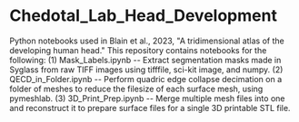# Chedotal_Lab_Head_Development
Python notebooks used in Blain et al., 2023, "A tridimensional atlas of the developing human head." 
This repository contains notebooks for the following: 
(1) Mask_Labels.ipynb -- Extract segmentation masks made in Syglass from raw TIFF images using tifffile, sci-kit image, and numpy. 
(2) QECD_in_Folder.ipynb -- Perform quadric edge collapse decimation on a folder of meshes to reduce the filesize of each surface mesh, using pymeshlab. 
(3) 3D_Print_Prep.ipynb -- Merge multiple mesh files into one and reconstruct it to prepare surface files for a single 3D printable STL file.  
